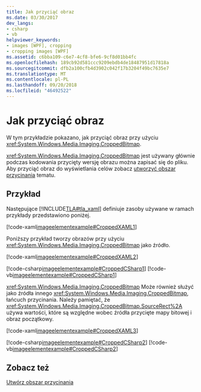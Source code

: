 ```yaml
---
title: Jak przyciąć obraz
ms.date: 03/30/2017
dev_langs:
- csharp
- vb
helpviewer_keywords:
- images [WPF], cropping
- cropping images [WPF]
ms.assetid: c6bba109-c6e7-4cf8-bfe6-9cf8d01bb4fc
ms.openlocfilehash: 189cb92d581ccc9209ebdb4de18487951d17818a
ms.sourcegitcommit: dfb2a100cfb4d3902c042f17b3204f49bc7635e7
ms.translationtype: MT
ms.contentlocale: pl-PL
ms.lasthandoff: 09/20/2018
ms.locfileid: "46492522"
---
```

# <a name="how-to-crop-an-image"></a>Jak przyciąć obraz
W tym przykładzie pokazano, jak przyciąć obraz przy użyciu <xref:System.Windows.Media.Imaging.CroppedBitmap>.  
  
 <xref:System.Windows.Media.Imaging.CroppedBitmap> jest używany głównie podczas kodowania przycięty wersję obrazu można zapisać się do pliku. Aby przyciąć obraz do wyświetlania celów zobacz [utworzyć obszar przycinania](https://msdn.microsoft.com/library/56e4bed6-78d7-4292-b917-d72d0b3e4376) tematu.  
  
## <a name="example"></a>Przykład  
 Następujące [!INCLUDE[TLA#tla_xaml](../../../../includes/tlasharptla-xaml-md.md)] definiuje zasoby używane w ramach przykłady przedstawiono poniżej.  
  
 [!code-xaml[imageelementexample#CroppedXAML1](../../../../samples/snippets/csharp/VS_Snippets_Wpf/ImageElementExample/CSharp/CroppedImageExample.xaml#croppedxaml1)]  
  
 Poniższy przykład tworzy obrazów przy użyciu <xref:System.Windows.Media.Imaging.CroppedBitmap> jako źródło.  
  
 [!code-xaml[imageelementexample#CroppedXAML2](../../../../samples/snippets/csharp/VS_Snippets_Wpf/ImageElementExample/CSharp/CroppedImageExample.xaml#croppedxaml2)]  
  
 [!code-csharp[imageelementexample#CroppedCSharp1](../../../../samples/snippets/csharp/VS_Snippets_Wpf/ImageElementExample/CSharp/CroppedImageExample.xaml.cs#croppedcsharp1)]
 [!code-vb[imageelementexample#CroppedCSharp1](../../../../samples/snippets/visualbasic/VS_Snippets_Wpf/ImageElementExample/VB/CroppedImageExample.xaml.vb#croppedcsharp1)]  
  
 <xref:System.Windows.Media.Imaging.CroppedBitmap> Może również służyć jako źródła innego <xref:System.Windows.Media.Imaging.CroppedBitmap>, łańcuch przycinania. Należy pamiętać, że <xref:System.Windows.Media.Imaging.CroppedBitmap.SourceRect%2A> używa wartości, które są względne wobec źródła przycięte mapy bitowej i obraz początkowy.  
  
 [!code-xaml[imageelementexample#CroppedXAML3](../../../../samples/snippets/csharp/VS_Snippets_Wpf/ImageElementExample/CSharp/CroppedImageExample.xaml#croppedxaml3)]  
  
 [!code-csharp[imageelementexample#CroppedCSharp2](../../../../samples/snippets/csharp/VS_Snippets_Wpf/ImageElementExample/CSharp/CroppedImageExample.xaml.cs#croppedcsharp2)]
 [!code-vb[imageelementexample#CroppedCSharp2](../../../../samples/snippets/visualbasic/VS_Snippets_Wpf/ImageElementExample/VB/CroppedImageExample.xaml.vb#croppedcsharp2)]  
  
## <a name="see-also"></a>Zobacz też  
 [Utwórz obszar przycinania](https://msdn.microsoft.com/library/56e4bed6-78d7-4292-b917-d72d0b3e4376)
